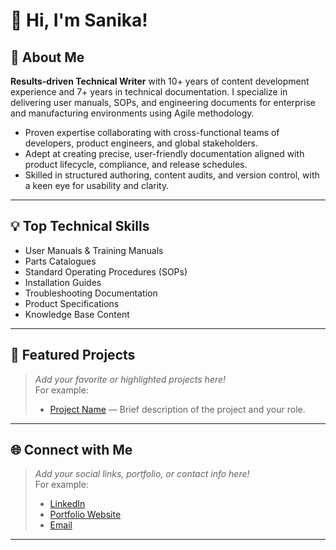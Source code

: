 # 👋 Hi, I'm Sanika!

## 📝 About Me  
**Results-driven Technical Writer** with 10+ years of content development experience and 7+ years in technical documentation. I specialize in delivering user manuals, SOPs, and engineering documents for enterprise and manufacturing environments using Agile methodology.

- Proven expertise collaborating with cross-functional teams of developers, product engineers, and global stakeholders.
- Adept at creating precise, user-friendly documentation aligned with product lifecycle, compliance, and release schedules.
- Skilled in structured authoring, content audits, and version control, with a keen eye for usability and clarity.

---

## 💡 Top Technical Skills

- User Manuals & Training Manuals
- Parts Catalogues
- Standard Operating Procedures (SOPs)
- Installation Guides
- Troubleshooting Documentation
- Product Specifications
- Knowledge Base Content

---

## 🚀 Featured Projects

> _Add your favorite or highlighted projects here!_  
> For example:  
> - [Project Name](#) — Brief description of the project and your role.

---

## 🌐 Connect with Me

> _Add your social links, portfolio, or contact info here!_  
> For example:  
> - [LinkedIn](#)  
> - [Portfolio Website](#)  
> - [Email](#)  

---

<!--
Feel free to personalize this section!
## 🎯 Fun Facts
- Add a fun fact, hobby, or interest here!
-->

<!--
**SanikaTechnicalPortfolio/SanikaTechnicalPortfolio** is a ✨ special ✨ repository because its `README.md` (this file) appears on your GitHub profile.
-->

